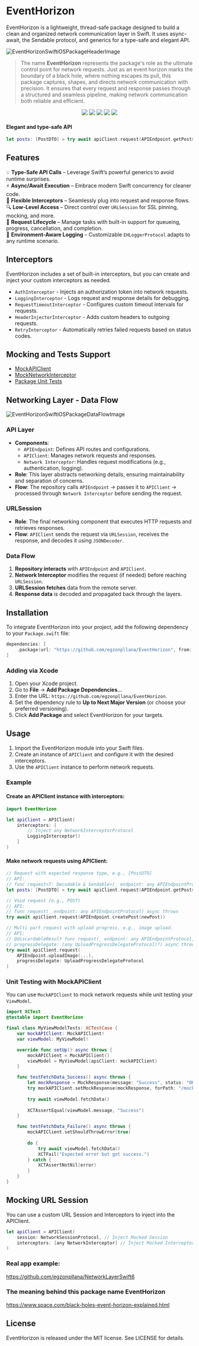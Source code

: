 # EventHorizon

EventHorizon is a lightweight, thread-safe package designed to build a clean and organized network communication layer in Swift. It uses async-await, the Sendable protocol, and generics for a type-safe and elegant API.

![EventHorizonSwiftiOSPackageHeaderImage](https://github.com/egzonpllana/EventHorizon/blob/main/event-horizon-header-image.png)
> The name **EventHorizon** represents the package's role as the ultimate control point for network requests. Just as an event horizon marks the boundary of a black hole, where nothing escapes its pull, this package captures, shapes, and directs network communication with precision. It ensures that every request and response passes through a structured and seamless pipeline, making network communication both reliable and efficient.

<p align="center">
    <img src="https://img.shields.io/badge/Swift-5.5%2B-orange">
    <img src="https://img.shields.io/badge/iOS-15.0%2B-blue">
    <img src="https://img.shields.io/badge/macOS-12.0%2B-blue">
    <img src="https://img.shields.io/badge/watchOS-8.0%2B-blue">
    <img src="https://img.shields.io/badge/tvOS-15.0%2B-blue">
</p>

#### Elegant and type-safe API
```swift
let posts: [PostDTO] = try await apiClient.request(APIEndpoint.getPosts)
```

## Features

💡 **Type-Safe API Calls** – Leverage Swift’s powerful generics to avoid runtime surprises.  
⚡️ **Async/Await Execution** – Embrace modern Swift concurrency for cleaner code.  
🧩 **Flexible Interceptors** – Seamlessly plug into request and response flows.  
🔍 **Low-Level Access** – Direct control over `URLSession` for SSL pinning, mocking, and more.  
🚥 **Request Lifecycle** – Manage tasks with built-in support for queueing, progress, cancellation, and completion.  
🧾 **Environment-Aware Logging** – Customizable `EHLoggerProtocol` adapts to any runtime scenario.  

## Interceptors
EventHorizon includes a set of built-in interceptors, but you can create and inject your custom interceptors as needed.

- `AuthInterceptor` - Injects an authorization token into network requests.
- `LoggingInterceptor` - Logs request and response details for debugging.
- `RequestTimeoutInterceptor` - Configures custom timeout intervals for requests.
- `HeaderInjectorInterceptor` - Adds custom headers to outgoing requests.
- `RetryInterceptor` - Automatically retries failed requests based on status codes.

## Mocking and Tests Support
- [MockAPIClient](https://github.com/egzonpllana/EventHorizon/blob/main/Sources/EventHorizon/TestsSupport/Mocks/MockAPIClient.swift)
- [MockNetworkInterceptor](https://github.com/egzonpllana/EventHorizon/blob/main/Sources/EventHorizon/TestsSupport/Mocks/MockNetworkInterceptor.swift)
- [Package Unit Tests](https://github.com/egzonpllana/EventHorizon/tree/main/Tests/EventHorizonTests)
  
## Networking Layer - Data Flow
![EventHorizonSwiftiOSPackageDataFlowImage](https://github.com/egzonpllana/EventHorizon/blob/main/event-horizon-networking-data-flow.png)

### API Layer
- **Components**:
  - `APIEndpoint`: Defines API routes and configurations.
  - `APIClient`: Manages network requests and responses.
  - `Network Interceptor`: Handles request modifications (e.g., authentication, logging).
- **Role**: This layer abstracts networking details, ensuring maintainability and separation of concerns.
- **Flow**: The repository calls `APIEndpoint` → passes it to `APIClient` → processed through `Network Interceptor` before sending the request.

### URLSession
- **Role**: The final networking component that executes HTTP requests and retrieves responses.
- **Flow**: `APIClient` sends the request via `URLSession`, receives the response, and decodes it using `JSONDecoder`.

### Data Flow
1. **Repository interacts** with `APIEndpoint` and `APIClient`.
2. **Network Interceptor** modifies the request (if needed) before reaching `URLSession`.
3. **URLSession fetches** data from the remote server.
4. **Response data** is decoded and propagated back through the layers.

## Installation
To integrate EventHorizon into your project, add the following dependency to your `Package.swift` file:

```swift
dependencies: [
    .package(url: "https://github.com/egzonpllana/EventHorizon", from: "1.0.0")
]
```

### Adding via Xcode
1. Open your Xcode project.
2. Go to **File** → **Add Package Dependencies..**.
3. Enter the URL: `https://github.com/egzonpllana/EventHorizon`.
4. Set the dependency rule to **Up to Next Major Version** (or choose your preferred versioning).
5. Click **Add Package** and select EventHorizon for your targets.


## Usage
1. Import the EventHorizon module into your Swift files.
2. Create an instance of `APIClient` and configure it with the desired interceptors.
3. Use the `APIClient` instance to perform network requests.

### Example
#### Create an APIClient instance with interceptors:
```swift
import EventHorizon

let apiClient = APIClient(
    interceptors: [
        // Inject any NetworkInterceptorProtocol
        LoggingInterceptor()
    ]
)
```

#### Make network requests using APIClient:
```swift
// Request with expected response type, e.g., [PostDTO]
// API: 
// func request<T: Decodable & Sendable>(_ endpoint: any APIEndpointProtocol) async throws -> T
let posts: [PostDTO] = try await apiClient.request(APIEndpoint.getPosts)

// Void request (e.g., POST)
// API:
// func request(_ endpoint: any APIEndpointProtocol) async throws
try await apiClient.request(APIEndpoint.createPost(newPost))

// Multi-part request with upload progress, e.g., image upload.
// API:
// @discardableResult func request(_ endpoint: any APIEndpointProtocol,
// progressDelegate: (any UploadProgressDelegateProtocol)?) async throws -> Data?
try await apiClient.request(
    APIEndpoint.uploadImage(...),
    progressDelegate: UploadProgressDelegateProtocol
)
```

### Unit Testing with MockAPIClient
You can use `MockAPIClient` to mock network requests while unit testing your `ViewModel`.

```swift
import XCTest
@testable import EventHorizon

final class MyViewModelTests: XCTestCase {
    var mockAPIClient: MockAPIClient!
    var viewModel: MyViewModel!

    override func setUp() async throws {
        mockAPIClient = MockAPIClient()
        viewModel = MyViewModel(apiClient: mockAPIClient)
    }

    func testFetchData_Success() async throws {
        let mockResponse = MockResponse(message: "Success", status: "OK")
        try mockAPIClient.setMockResponse(mockResponse, forPath: "/mock")
        
        try await viewModel.fetchData()
        
        XCTAssertEqual(viewModel.message, "Success")
    }

    func testFetchData_Failure() async throws {
        mockAPIClient.setShouldThrowError(true)
        
        do {
            try await viewModel.fetchData()
            XCTFail("Expected error but got success.")
        } catch {
            XCTAssertNotNil(error)
        }
    }
}
```

## Mocking URL Session
You can use a custom URL Session and Interceptors to inject into the APIClient.
```swift
let apiClient = APIClient(
    session: NetworkSessionProtocol, // Inject Mocked Session
    interceptors: [any NetworkInterceptor] // Inject Mocked Interceptors
)
```

### Real app example:
https://github.com/egzonpllana/NetworkLayerSwift6

### The meaning behind this package name EventHorizon
https://www.space.com/black-holes-event-horizon-explained.html

## License
EventHorizon is released under the MIT license. See LICENSE for details.

